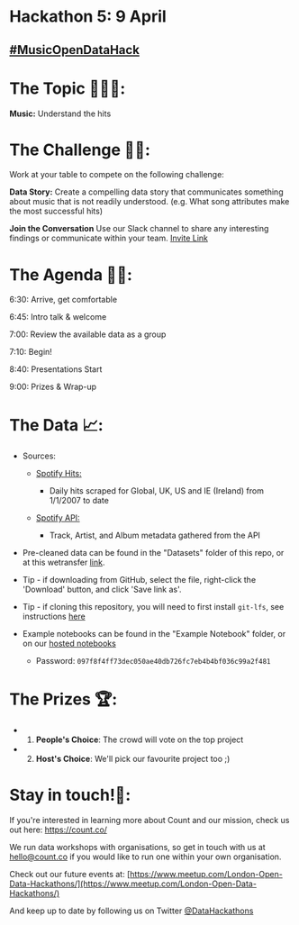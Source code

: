 # Hackathon 5: 9 April

## [#MusicOpenDataHack](https://twitter.com/DataHackathons?lang=en-gb)

# The Topic 🎹🎸🎤:
**Music:** Understand the hits

# The Challenge 👨‍💻:

Work at your table to compete on the following challenge: 

**Data Story:** Create a compelling data story that communicates something about music that 
 is not readily understood. (e.g. What song attributes make the most successful hits)
 
 
**Join the Conversation** Use our Slack channel to share any interesting findings or communicate within your team. 
[Invite Link](https://join.slack.com/t/opendatahackathons/shared_invite/enQtNTc1MzMwMjQyNDIzLTYzNmVmMDkyNGJjNzU3ODY0NjBiZTVjYmNmMGVmN2MxZGVkODM0ZjM5YTczYjE5OWVjMzM5ZThhYThiMjBkMGU)

# The Agenda 👩‍🏫:

6:30: Arrive, get comfortable

6:45: Intro talk & welcome

7:00: Review the available data as a group

7:10: Begin!

8:40: Presentations Start

9:00: Prizes & Wrap-up

# The Data 📈:

- Sources:
    - [Spotify Hits:](https://spotifycharts.com/regional/global/daily/)
        - Daily hits scraped for Global, UK, US and IE (Ireland) from 1/1/2007 to date
        
    - [Spotify API:](https://developer.spotify.com/documentation/web-api/)
        - Track, Artist, and Album metadata gathered from the API
        
- Pre-cleaned data can be found in the "Datasets" folder of this repo, or at this wetransfer [link](https://we.tl/t-o9EzWktqKR).
- Tip - if downloading from GitHub, select the file, right-click the 'Download' button, and click 'Save link as'.
- Tip - if cloning this repository, you will need to first install `git-lfs`, see instructions [here](https://help.github.com/articles/installing-git-large-file-storage/)

- Example notebooks can be found in the "Example Notebook" folder, or on our [hosted notebooks](https://play.count.co/jupyter/tree/work)
  - Password: `097f8f4ff73dec050ae40db726fc7eb4b4bf036c99a2f481`

# The Prizes 🏆:

- 1. **People's Choice**: The crowd will vote on the top project
- 2. **Host's Choice**: We'll pick our favourite project too ;)

# Stay in touch!🤙:

If you're interested in learning more about Count and our mission, check us out here: https://count.co/

We run data workshops with organisations, so get in touch with us at hello@count.co if you would like to run one within your own organisation. 

Check out our future events at: [https://www.meetup.com/London-Open-Data-Hackathons/](https://www.meetup.com/London-Open-Data-Hackathons/)

And keep up to date by following us on Twitter [@DataHackathons](https://twitter.com/DataHackathons)
